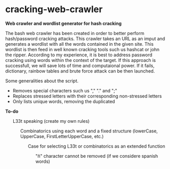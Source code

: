 # cracking-web-crawler
<B>Web crawler and wordlist generator for hash cracking</B>


The bash web crawler has been created in order to better perform hash/password cracking attacks. This crawler takes an URL as an imput and generates a wordlist with all the words contained in the given site. This wordlist is then feed in well known cracking tools such us hashcat or john the ripper. 
According to my experience, it is best to address password cracking using words within the context of the target. If this approach is successfull, we will save lots of time and computaional power. If it fails, dictionary, rainbow tables and brute force attack can be then launched. 
<BR>

Some generalities about the script.
<UL>
<LI> Removes special characters such us "," "." and ";"
<LI> Replaces stressed letters with their corresponding non-stressed letters
<LI> Only lists unique words, removing the duplicated
</UL>

<B>To-do</B>
<UL> L33t speaking (create my own rules)
<UL> Combinatorics using each word and a fixed structure (lowerCase, UpperCase, FirstLetterUpperCase, etc.)
<UL> Case for selecting L33t or combinatorics as an extended function
<UL> "ñ" character cannot be removed (if we considere spanish words)
</UL>




